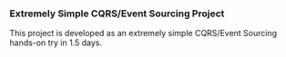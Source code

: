 ### Extremely Simple CQRS/Event Sourcing Project
This project is developed as an extremely simple CQRS/Event Sourcing hands-on try in 1.5 days.